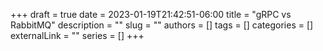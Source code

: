 +++ 
draft = true
date = 2023-01-19T21:42:51-06:00
title = "gRPC vs RabbitMQ"
description = ""
slug = ""
authors = []
tags = []
categories = []
externalLink = ""
series = []
+++
